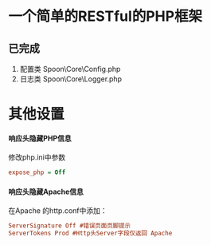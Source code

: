 # 一个简单的RESTful的PHP框架

## 已完成
1. 配置类 Spoon\Core\Config.php
2. 日志类 Spoon\Core\Logger.php

# 其他设置
#### 响应头隐藏PHP信息
修改php.ini中参数 
``` ini
expose_php = Off
```
#### 响应头隐藏Apache信息
在Apache 的http.conf中添加：
``` ini
ServerSignature Off #错误页面页脚提示
ServerTokens Prod #Http头Server字段仅返回 Apache
```